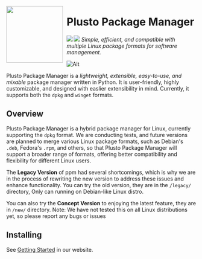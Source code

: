 <img align="left" width="150" height="150" align="left" style="float: left; margin: 0 10px 0 0;" src="https://ppm.stevesuk.eu.org/icon.png"> <h1>Plusto Package Manager</h1>
<img align="left" src="https://img.shields.io/badge/Made%20with-Python-magenta?style=for-the-badge&logo=python&logoColor=magenta"><img src="https://img.shields.io/badge/Required-Linux-purple?style=for-the-badge&logo=linux&logoColor=purple"> *Simple, efficient, and compatible with multiple Linux package formats for software management.*

![Alt](https://repobeats.axiom.co/api/embed/28cf570b81bed278b472ceb028fbc9ffbb84715f.svg "Repobeats analytics image")

Plusto Package Manager is a *lightweight, extensible, easy-to-use, and mixable* package manager written in Python. It is user-friendly, highly customizable, and designed with easlier extensibility in mind. Currently, it supports both the `dpkg` and `winget` formats.

## Overview

Plusto Package Manager is a hybrid package manager for Linux, currently supporting the `dpkg` format. We are conducting tests, and future versions are planned to merge various Linux package formats, such as Debian's `.deb`, Fedora's `.rpm`, and others, so that Plusto Package Manager will support a broader range of formats, offering better compatibility and flexibility for different Linux users.

The **Legacy Version** of ppm had several shortcomings, which is why we are in the process of rewriting the new version to address these issues and enhance functionality. You can try the old version, they are in the `/legacy/` directory, Only can running on Debian-like Linux distro.

You can also try the **Concept Version** to enjoying the latest feature, they are in `/new/` directory. Note: We have not tested this on all Linux distributions yet, so please report any bugs or issues

## Installing

See [Getting Started](https://ppm.stevesuk.eu.org/getting-started.html) in our website.
